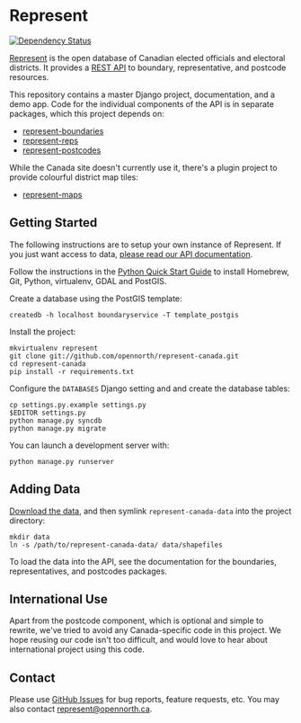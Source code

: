 # Represent

[![Dependency Status](https://gemnasium.com/opennorth/represent-canada.png)](https://gemnasium.com/opennorth/represent-canada)

[Represent](http://represent.opennorth.ca) is the open database of Canadian elected officials and electoral districts. It provides a [REST API](http://represent.opennorth.ca/api/) to boundary, representative, and postcode resources.

This repository contains a master Django project, documentation, and a demo app. Code for the individual components of the API is in separate packages, which this project depends on:

* [represent-boundaries](http://github.com/rhymeswithcycle/represent-boundaries)
* [represent-reps](http://github.com/rhymeswithcycle/represent-reps)
* [represent-postcodes](http://github.com/rhymeswithcycle/represent-postcodes)

While the Canada site doesn't currently use it, there's a plugin project to provide colourful district map tiles:

* [represent-maps](http://github.com/tauberer/represent-maps)

## Getting Started

The following instructions are to setup your own instance of Represent. If you just want access to data, [please read our API documentation](http://represent.opennorth.ca/api/).

Follow the instructions in the [Python Quick Start Guide](https://github.com/opennorth/opennorth.ca/wiki/Python-Quick-Start%3A-OS-X) to install Homebrew, Git, Python, virtualenv, GDAL and PostGIS.

Create a database using the PostGIS template:

    createdb -h localhost boundaryservice -T template_postgis

Install the project:

    mkvirtualenv represent
    git clone git://github.com/opennorth/represent-canada.git
    cd represent-canada
    pip install -r requirements.txt

Configure the `DATABASES` Django setting and and create the database tables:

    cp settings.py.example settings.py
    $EDITOR settings.py
    python manage.py syncdb
    python manage.py migrate

You can launch a development server with:

    python manage.py runserver

## Adding Data

[Download the data](https://github.com/opennorth/represent-canada-data), and then symlink `represent-canada-data` into the project directory:

    mkdir data
    ln -s /path/to/represent-canada-data/ data/shapefiles

To load the data into the API, see the documentation for the boundaries, representatives, and postcodes packages.

## International Use

Apart from the postcode component, which is optional and simple to rewrite, we've tried to avoid any Canada-specific code in this project. We hope reusing our code isn't too difficult, and would love to hear about international project using this code.

## Contact

Please use [GitHub Issues](http://github.com/opennorth/represent-canada/issues) for bug reports, feature requests, etc. You may also contact [represent@opennorth.ca](mailto:represent@opennorth.ca).
